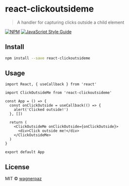 # react-clickoutsideme

> A handler for capturing clicks outside a child element

[![NPM](https://img.shields.io/npm/v/react-clickoutsideme.svg)](https://www.npmjs.com/package/react-clickoutsideme) [![JavaScript Style Guide](https://img.shields.io/badge/code_style-standard-brightgreen.svg)](https://standardjs.com)

## Install

```bash
npm install --save react-clickoutsideme
```

## Usage

```tsx
import React, { useCallback } from 'react'

import ClickOutsideMe from 'react-clickoutsideme'

const App = () => {
  const onClickOutside = useCallback(() => {
    alert('Clicked outside!')
  }, [])

  return (
    <ClickOutsideMe onClickOutside={onClickOutside}>
      <div>Click outside me!</div>
    </ClickOutsideMe>
  )
}

export default App
```

## License

MIT © [wagnerpaz](https://github.com/wagnerpaz)
